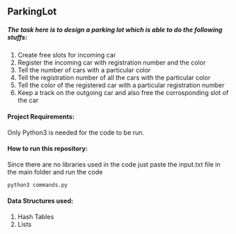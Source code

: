 ## ParkingLot
##### The task here is to design a parking lot which is able to do the following stuffs:

1. Create free slots for incoming car
2. Register the incoming car with registration number and the color
3. Tell the number of cars with a particular color
4. Tell the registration number of all the cars with the particular color
5. Tell the color of the registered car with a particular registration number
6. Keep a track on the outgoing car and also free the corrosponding slot of the car

#### Project Requirements:
Only Python3 is needed for the code to be run.


#### How to run this repository:
Since there are no libraries used in the code just paste the input.txt file in the main folder and run the code 
```bash 
python3 commands.py
```
#### Data Structures used: 
1. Hash Tables
2. Lists
